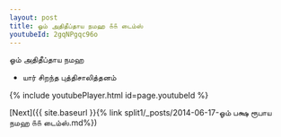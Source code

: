 ```yaml
---
layout: post
title: ஓம் அதிதீப்தாய நமஹ ௧௧ டைம்ஸ்
youtubeId: 2gqNPgqc96o
---
```

 
 
 ஓம் அதிதீப்தாய நமஹ  
 
 -  யார் சிறந்த புத்திசாலித்தனம் 
 
  
 
  
 
 
 
 
 
 


{% include youtubePlayer.html id=page.youtubeId %}
 
[Next]({{ site.baseurl }}{% link  split1/_posts/2014-06-17-ஓம் பக்ஷ ரூபாய நமஹ ௧௧ டைம்ஸ்.md%})
 
